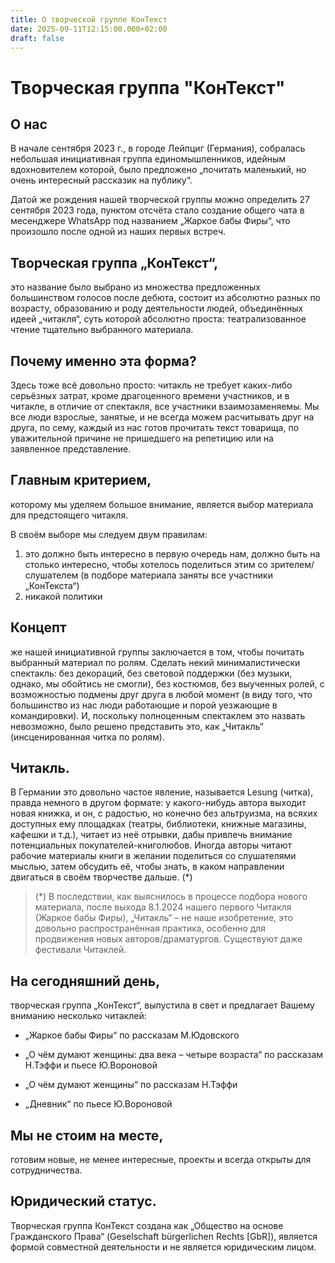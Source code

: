 ```yaml
---
title: О творческой группе КонТекст
date: 2025-09-11T12:15:00.000+02:00
draft: false
---
```

# Творческая группа "КонТекст"


## O нас

В начале сентября 2023 г., в городе Лейпциг (Германия), собралась небольшая инициативная группа единомышленников, идейным вдохновителем которой, было предложено „почитать маленький, но очень интересный рассказик на публику“.

Датой же рождения нашей творческой группы можно определить 27 сентября 2023 года, пунктом отсчёта стало создание общего чата в месенджере WhatsApp под названием „Жаркое бабы Фиры“, что произошло после одной из наших первых встреч.

## Творческая группа „КонТекст“, 

это название было выбрано из множества предложенных большинством голосов после дебюта, состоит из абсолютно разных по возрасту, образованию и роду деятельности людей, объединённых идеей „читакля“, суть которой абсолютно проста: театрализованное чтение тщательно выбранного материала.


## Почему именно эта форма? 

Здесь тоже всё довольно просто: читакль не требует каких-либо серьёзных затрат, кроме драгоценного времени участников, и в читакле, в отличие от спектакля, все участники взаимозаменяемы. Мы все люди взрослые, занятые, и не всегда можем расчитывать друг на друга, по сему, каждый из нас готов прочитать текст товарища, по уважительной причине не пришедшего на репетицию или на заявленное представление.

## Главным критерием, 
которому мы уделяем большое внимание, является выбор материала для предстоящего читакля. 

В своём выборе мы следуем двум правилам:

1) это должно быть интересно в первую очередь нам, должно быть на столько интересно, чтобы хотелось поделиться этим со зрителем/слушателем (в подборе материала заняты все участники „КонТекста“)
2) никакой политики


## Концепт 
же нашей инициативной группы заключается в том, чтобы почитать выбранный материал по ролям. Сделать некий минималистически спектакль: без декораций, без световой поддержки (без музыки, однако, мы обойтись не смогли), без костюмов, без выученных ролей, с возможностью подмены друг друга в любой момент (в виду того, что большинство из нас люди работающие и порой уезжающие в командировки). И, поскольку полноценным спектаклем это назвать невозможно, было решено представить это, как „Читакль“ (инсценированная читка по ролям).


## Читакль. 
В Германии это довольно частое явление, называется Lesung (читка), правда немного в другом формате: у какого-нибудь автора выходит новая книжка, и он, с радостью, но конечно без альтруизма, на всяхих доступных ему площадках (театры, библиотеки, книжные магазины, кафешки и т.д.), читает из неё отрывки, дабы привлечь внимание потенциальных покупателей-книголюбов. Иногда авторы читают рабочие материалы книги в желании поделиться со слушателями мыслью, затем обсудить её, чтобы знать, в каком направлении двигаться в своём творчестве дальше. (*)

> (*) В последствии, как выяснилось в процессе подбора нового материала, после 
> выхода 8.1.2024 нашего первого Читакля (Жаркое бабы Фиры), „Читакль“ – не наше
> изобретение, это довольно распространённая практика, особенно для продвижения
> новых авторов/драматургов. Существуют даже фестивали Читаклей.

## На сегодняшний день, 
творческая группа „КонТекст“, выпустила в свет и предлагает Вашему вниманию несколько читаклей:

- „Жаркое бабы Фиры“ по рассказам М.Юдовского

- „О чём думают женщины: два века – четыре возраста“ по рассказам Н.Тэффи и пьесе Ю.Вороновой

- „О чём думают женщины“ по рассказам Н.Тэффи

- „Дневник“ по пьесе Ю.Вороновой

## Мы не стоим на месте, 
готовим новые, не менее интересные, проекты и всегда открыты для сотрудничества.

## Юридический статус. 
Творческая группа КонТекст создана как „Общество на основе Гражданского Права“ (Geselschaft bürgerlichen Rechts [GbR]), является формой совместной деятельности и не является юридическим лицом.
